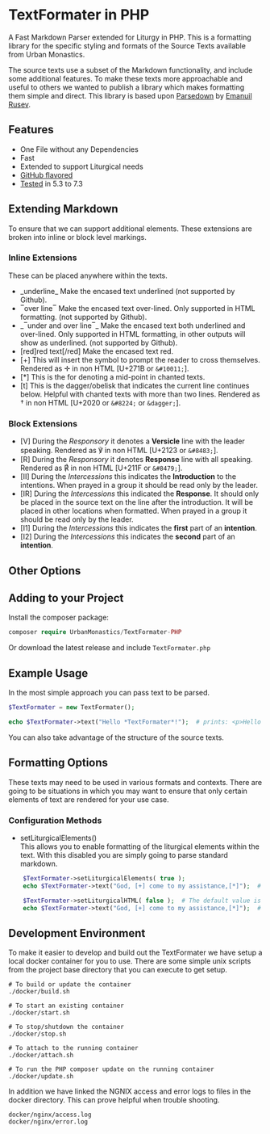 # TextFormater in PHP
A Fast Markdown Parser extended for Liturgy in PHP. This is a formatting library for the specific styling and formats of the Source Texts available from Urban Monastics.  
  
The source texts use a subset of the Markdown functionality, and include some additional features. To make these texts more approachable and useful to others we wanted to publish a library which makes formatting them simple and direct. This library is based upon [Parsedown](https://github.com/erusev/parsedown) by [Emanuil Rusev](http://erusev.com).  
  
## Features  

*	One File without any Dependencies
*	Fast
*	Extended to support Liturgical needs
*	[GitHub flavored](https://github.github.com/gfm)
*	[Tested](http://parsedown.org/tests/) in 5.3 to 7.3

## Extending Markdown  
To ensure that we can support additional elements. These extensions are broken into inline or block level markings.

### Inline Extensions
These can be placed anywhere within the texts.

*	\_underline\_		Make the encased text underlined (not supported by Github).  
*	‾over line‾		Make the encased text over-lined. Only supported in HTML formatting. (not supported by Github).  
*	\_‾under and over line‾\_		Make the encased text both underlined and over-lined. Only supported in HTML formatting, in other outputs will show as underlined. (not supported by Github).  
*	[red]red text[/red]		Make the encased text red.  
*	[+]		This will insert the symbol to prompt the reader to cross themselves. Rendered as ✛ in non HTML [U+271B or `&#10011;`].
*	[*]		This is the for denoting a mid-point in chanted texts.  
*	[t]		This is the dagger/obelisk that indicates the current line continues below. Helpful with chanted texts with more than two lines. Rendered as † in non HTML [U+2020 or `&#8224;` or `&dagger;`].  

### Block Extensions

*	[V]		During the *Responsory* it denotes a **Versicle** line with the leader speaking. Rendered as ℣ in non HTML [U+2123 or `&#8483;`].  
*	[R]		During the *Responsory* it denotes **Response** line with all speaking. Rendered as ℟ in non HTML [U+211F or `&#8479;`].  
*	[II]	During the *Intercessions* this indicates the **Introduction** to the intentions. When prayed in a group it should be read only by the leader.  
*	[IR]	During the *Intercessions* this indicated the **Response**. It should only be placed in the source text on the line after the introduction. It will be placed in other locations when formatted. When prayed in a group it should be read only by the leader.  
*	[I1]	During the *Intercessions* this indicates the **first** part of an **intention**. 
*	[I2]	During the *Intercessions* this indicates the **second** part of an **intention**. 


## Other Options 


## Adding to your Project  
  
Install the composer package:  

```php
composer require UrbanMonastics/TextFormater-PHP
```
  
Or download the latest release and include `TextFormater.php`  
  
## Example Usage  
In the most simple approach you can pass text to be parsed.  

```php
$TextFormater = new TextFormater();

echo $TextFormater->text("Hello *TextFormater*!");  # prints: <p>Hello <em>TextFormater</em>!</p>
```

You can also take advantage of the structure of the source texts.


## Formatting Options
These texts may need to be used in various formats and contexts. There are going to be situations in which you may want to ensure that only certain elements of text are rendered for your use case.

### Configuration Methods

*	setLiturgicalElements()  
	This allows you to enable formatting of the liturgical elements within the text. With this disabled you are simply going to parse standard markdown.


```php
	$TextFormater->setLiturgicalElements( true );
	echo $TextFormater->text("God, [+] come to my assistance,[*]");  # prints: <p>God, <span class="symbol-cross">✛</span> come to my assistance,<span class="symbol-star">*</span></p>

	$TextFormater->setLiturgicalHTML( false );	# The default value is True, so you can manualy disable wrapping liturgical elements.
	echo $TextFormater->text("God, [+] come to my assistance,[*]");  # prints: <p>God, ✛ come to my assistance,*</p>
```

## Development Environment
To make it easier to develop and build out the TextFormater we have setup a local docker container for you to use. There are some simple unix scripts from the project base directory that you can execute to get setup.


	# To build or update the container
	./docker/build.sh
	
	# To start an existing container
	./docker/start.sh
	
	# To stop/shutdown the container
	./docker/stop.sh
	
	# To attach to the running container
	./docker/attach.sh
	
	# To run the PHP composer update on the running container
	./docker/update.sh

In addition we have linked the NGNIX access and error logs to files in the docker directory. This can prove helpful when trouble shooting.

	docker/nginx/access.log
	docker/nginx/error.log
